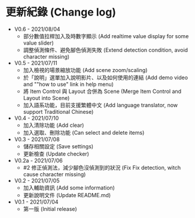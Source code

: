 # 更新紀錄 (Change log)

- V0.6 - 2021/08/04
  - 部分數值拉桿加入及時數字顯示 (Add realtime value display for some value slider)
  - 調整偵測條件、避免腳色偵測失敗 (Extend detection condition, avoid character missing)
- V0.5 - 2021/07/11
  - 加入檢視的場景縮放功能 (Add scene zoom/scaling)
  - 於「說明」選單加入說明影片、以及如何使用的連結 (Add demo video and ""how to use" link in help menu)
  - 將 Item Control 與 Layout 合併為 Scene (Merge Item Control and Layout into Scene)
  - 加入語系功能，目前支援繁體中文 (Add language translator, now support Traditional Chinese)
- V0.4 - 2021/07/10
  - 加入清除功能 (Add clear)
  - 加入選取、刪除功能 (Can select and delete items)
- V0.3 - 2021/07/08
  - 儲存相關設定 (Save settings)
  - 更新檢查 (Update checker)
- V0.2a - 2021/07/06
  - #2 修正偵測法，減少腳色沒偵測到的狀況 (Fix Fix detection, witch cause character missing)
- V0.2 - 2021/07/05
  - 加入輔助資訊 (Add some information)
  - 更新說明文件 (Update README.md)
- V0.1 - 2021/07/04
  - 第一版 (Initial release)
